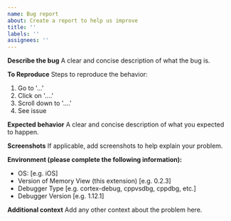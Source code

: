 ```yaml
---
name: Bug report
about: Create a report to help us improve
title: ''
labels: ''
assignees: ''
---
```


**Describe the bug**
A clear and concise description of what the bug is.

**To Reproduce**
Steps to reproduce the behavior:

1. Go to '...'
2. Click on '....'
3. Scroll down to '....'
4. See issue

**Expected behavior**
A clear and concise description of what you expected to happen.

**Screenshots**
If applicable, add screenshots to help explain your problem.

**Environment (please complete the following information):**

-   OS: [e.g. iOS]
-   Version of Memory View (this extension) [e.g. 0.2.3]
-   Debugger Type [e.g. cortex-debug, cppvsdbg, cppdbg, etc.]
-   Debugger Version [e.g. 1.12.1]

**Additional context**
Add any other context about the problem here.
